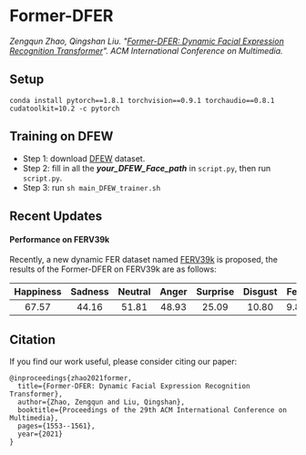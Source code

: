 # Former-DFER

*Zengqun Zhao, Qingshan Liu. "[Former-DFER: Dynamic Facial Expression Recognition Transformer](https://drive.google.com/file/d/12vyWD4mJ9HCkLyBctoPcvUbOU36Ptgc8/view?usp=sharing)". ACM International Conference on Multimedia.*

## Setup

``` conda install pytorch==1.8.1 torchvision==0.9.1 torchaudio==0.8.1 cudatoolkit=10.2 -c pytorch ```

## Training on DFEW

- Step 1: download [DFEW](https://dfew-dataset.github.io) dataset.
- Step 2: fill in all the ***your_DFEW_Face_path*** in ```script.py```, then run ```script.py```.
- Step 3: run ``` sh main_DFEW_trainer.sh ```

## Recent Updates

#### Performance on FERV39k

Recently, a new dynamic FER dataset named [FERV39k](https://wangyanckxx.github.io/Proj_CVPR2022_FERV39k.html) is proposed, the results of the Former-DFER on FERV39k are as follows:

| Happiness| Sadness| Neutral| Anger| Surprise| Disgust| Fear | **UAR**  | **WAR**  |
| :----:   | :----: | :----: |:----:|  :----: | :----: |:----:| :----:   | :----:   |
| 67.57    | 44.16  | 51.81  | 48.93| 25.09   | 10.80  | 9.80 | **36.88**| **45.72**| 

<!-- ## Pre-trained Models

The pre-trained Former-DFER model on DFEW can be downloaded [here](https://drive.google.com/file/d/1YV-KpdYQVAvSQw1setzBF1LeT4qx1bVt/view?usp=sharing). -->

## Citation
If you find our work useful, please consider citing our paper:
```
@inproceedings{zhao2021former,
  title={Former-DFER: Dynamic Facial Expression Recognition Transformer},
  author={Zhao, Zengqun and Liu, Qingshan},
  booktitle={Proceedings of the 29th ACM International Conference on Multimedia},
  pages={1553--1561},
  year={2021}
}
```
